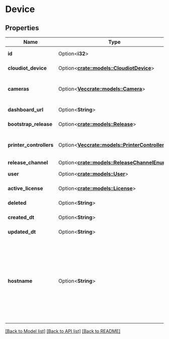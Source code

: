 # Device

## Properties

Name | Type | Description | Notes
------------ | ------------- | ------------- | -------------
**id** | Option<**i32**> |  | [optional][readonly]
**cloudiot_device** | Option<[**crate::models::CloudiotDevice**](CloudiotDevice.md)> |  | [optional][readonly]
**cameras** | Option<[**Vec<crate::models::Camera>**](Camera.md)> |  | [optional][readonly][default to []]
**dashboard_url** | Option<**String**> |  | [optional][readonly]
**bootstrap_release** | Option<[**crate::models::Release**](Release.md)> |  | [optional][readonly]
**printer_controllers** | Option<[**Vec<crate::models::PrinterController>**](PrinterController.md)> |  | [optional][readonly][default to []]
**release_channel** | Option<[**crate::models::ReleaseChannelEnum**](ReleaseChannelEnum.md)> |  | [optional]
**user** | Option<[**crate::models::User**](User.md)> |  | [optional][readonly]
**active_license** | Option<[**crate::models::License**](License.md)> |  | [optional][readonly]
**deleted** | Option<**String**> |  | [optional][readonly]
**created_dt** | Option<**String**> |  | [optional][readonly]
**updated_dt** | Option<**String**> |  | [optional][readonly]
**hostname** | Option<**String**> | Please enter the hostname you set in the Raspberry Pi Imager's Advanced Options menu (without .local extension) | [optional]

[[Back to Model list]](../README.md#documentation-for-models) [[Back to API list]](../README.md#documentation-for-api-endpoints) [[Back to README]](../README.md)


